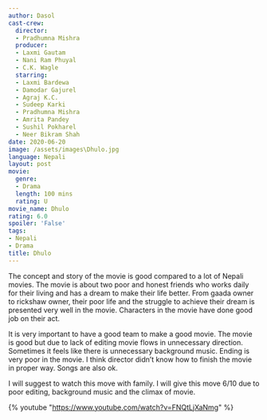 ```yaml
---
author: Dasol
cast-crew:
  director:
  - Pradhumna Mishra
  producer:
  - Laxmi Gautam
  - Nani Ram Phuyal
  - C.K. Wagle
  starring:
  - Laxmi Bardewa
  - Damodar Gajurel
  - Agraj K.C.
  - Sudeep Karki
  - Pradhumna Mishra
  - Amrita Pandey
  - Sushil Pokharel
  - Neer Bikram Shah
date: 2020-06-20
image: /assets/images\Dhulo.jpg
language: Nepali
layout: post
movie:
  genre:
  - Drama
  length: 100 mins
  rating: U
movie_name: Dhulo
rating: 6.0
spoiler: 'False'
tags:
- Nepali
- Drama
title: Dhulo
---
```


The concept and story of the movie is good compared to a lot of Nepali movies. The movie is about two poor and honest friends who works daily for their living and has a dream to make their life better. From gaada owner to rickshaw owner, their poor life and the struggle to achieve their dream is presented very well in the movie. Characters in the movie have done good job on their act. 

It is very important to have a good team to make a good movie. The movie is good but due to lack of editing movie flows in unnecessary direction. Sometimes it feels like there is unnecessary background music. Ending is very poor in the movie. I think director didn’t know how to finish the movie in proper way. Songs are also ok. 

I will suggest to watch this move with family. I will give this move 6/10 due to poor editing, background music and the climax of movie.

{% youtube "https://www.youtube.com/watch?v=FNQtLjXaNmg" %}
